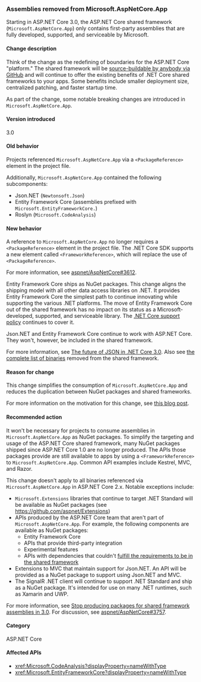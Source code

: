 ### Assemblies removed from Microsoft.AspNetCore.App

Starting in ASP.NET Core 3.0, the ASP.NET Core shared framework (`Microsoft.AspNetCore.App`) only contains first-party assemblies that are fully developed, supported, and serviceable by Microsoft. 

#### Change description

Think of the change as the redefining of boundaries for the ASP.NET Core "platform." The shared framework will be [source-buildable by anybody via GitHub](https://github.com/dotnet/source-build) and will continue to offer the existing benefits of .NET Core shared frameworks to your apps. Some benefits include smaller deployment size, centralized patching, and faster startup time.

As part of the change, some notable breaking changes are introduced in `Microsoft.AspNetCore.App`.

#### Version introduced

3.0

#### Old behavior

Projects referenced `Microsoft.AspNetCore.App` via a `<PackageReference>` element in the project file.

Additionally, `Microsoft.AspNetCore.App` contained the following subcomponents:

- Json.NET (`Newtonsoft.Json`)
- Entity Framework Core (assemblies prefixed with `Microsoft.EntityFrameworkCore.`)
- Roslyn (`Microsoft.CodeAnalysis`)

#### New behavior

A reference to `Microsoft.AspNetCore.App` no longer requires a `<PackageReference>` element in the project file. The .NET Core SDK supports a new element called
`<FrameworkReference>`, which will replace the use of `<PackageReference>`.

For more information, see [aspnet/AspNetCore#3612](https://github.com/aspnet/AspNetCore/issues/3612).

Entity Framework Core ships as NuGet packages. This change aligns the shipping model with all other data access libraries on .NET. It provides Entity Framework Core the simplest path to continue innovating while supporting the various .NET platforms. The move of Entity Framework Core out of the shared framework has no impact on its status as a Microsoft-developed, supported, and serviceable library. The [.NET Core support policy](https://www.microsoft.com/net/platform/support-policy) continues to cover it.

Json.NET and Entity Framework Core continue to work with ASP.NET Core. They won't, however, be included in the shared framework.

For more information, see [The future of JSON in .NET Core 3.0](https://github.com/dotnet/announcements/issues/90). Also see [the complete list of binaries][items-removed-from-fx] removed from the shared framework.

#### Reason for change

This change simplifies the consumption of `Microsoft.AspNetCore.App` and reduces the duplication between NuGet packages and shared frameworks.

For more information on the motivation for this change, see [this blog post][aspnet-blog].

#### Recommended action

It won't be necessary for projects to consume assemblies in `Microsoft.AspNetCore.App` as NuGet packages. To simplify the targeting and usage of the ASP.NET Core shared framework, many NuGet packages shipped since ASP.NET Core 1.0 are no longer produced. The APIs those packages provide are still available to apps by using a `<FrameworkReference>` to `Microsoft.AspNetCore.App`. Common API examples include Kestrel, MVC, and Razor.

This change doesn't apply to all binaries referenced via `Microsoft.AspNetCore.App` in ASP.NET Core 2.x. Notable exceptions include:

- `Microsoft.Extensions` libraries that continue to target .NET Standard will be available as NuGet packages (see https://github.com/aspnet/Extensions)
- APIs produced by the ASP.NET Core team that aren't part of `Microsoft.AspNetCore.App`. For example, the following components are available as NuGet packages:
    - Entity Framework Core
    - APIs that provide third-party integration
    - Experimental features
    - APIs with dependencies that couldn't [fulfill the requirements to be in the shared framework][shared-fx-guidance]
- Extensions to MVC that maintain support for Json.NET. An API will be provided as a NuGet package to support using Json.NET and MVC.
- The SignalR .NET client will continue to support .NET Standard and ship as a NuGet package. It's intended for use on many .NET runtimes, such as Xamarin and UWP.

For more information, see [Stop producing packages for shared framework assemblies in 3.0][packages-removed-from-fx]. For discussion, see [aspnet/AspNetCore#3757][discussion].

[2.1-lts]: https://www.microsoft.com/net/download/dotnet-core/2.1
[aspnet-blog]: https://blogs.msdn.microsoft.com/webdev/2018/10/29/a-first-look-at-changes-coming-in-asp-net-core-3-0
[discussion]: https://github.com/aspnet/AspNetCore/issues/3757
[items-removed-from-fx]: https://github.com/aspnet/AspNetCore/issues/3755
[packages-removed-from-fx]: https://github.com/aspnet/AspNetCore/issues/3756
[shared-fx-guidance]: https://github.com/aspnet/AspNetCore/blob/4e44e5bcbedd961cc0d4f6b846699c7c494f5597/docs/SharedFramework.md

#### Category

ASP.NET Core

#### Affected APIs

- <xref:Microsoft.CodeAnalysis?displayProperty=nameWithType>
- <xref:Microsoft.EntityFrameworkCore?displayProperty=nameWithType>

<!--

#### Affected APIs

- `N:Microsoft.CodeAnalysis`
- `N:Microsoft.EntityFrameworkCore`

-->
